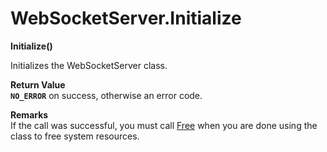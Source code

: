 # WebSocketServer.Initialize

**Initialize()**

Initializes the WebSocketServer class.

**Return Value**  
**`NO_ERROR`** on success, otherwise an error code.

**Remarks**  
If the call was successful, you must call [Free](Free.md) when you are done using the class to free system resources.
